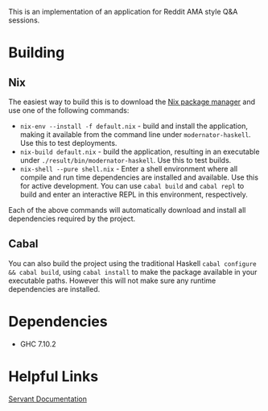 This is an implementation of an application for Reddit AMA style Q&A sessions.

# Building

## Nix
The easiest way to build this is to download the [Nix package
manager](http://nixos.org/nix/) and use one of the following commands:

* `nix-env --install -f default.nix` - build and install the application, making
  it available from the command line under `modernator-haskell`. Use this to
  test deployments.
* `nix-build default.nix` - build the application, resulting in an executable
  under `./result/bin/modernator-haskell`. Use this to test builds.
* `nix-shell --pure shell.nix` - Enter a shell environment where all compile and
  run time dependencies are installed and available. Use this for active
  development. You can use `cabal build` and `cabal repl` to build and enter an
  interactive REPL in this environment, respectively.

Each of the above commands will automatically download and install all
dependencies required by the project.

## Cabal
You can also build the project using the traditional Haskell `cabal configure &&
cabal build`, using `cabal install` to make the package available in your
executable paths. However this will not make sure any runtime dependencies are
installed.

# Dependencies

* GHC 7.10.2

# Helpful Links
[Servant Documentation](http://haskell-servant.readthedocs.io/en/stable/)

